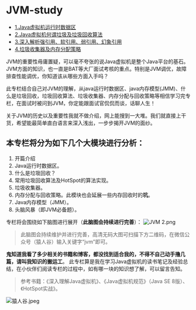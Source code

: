 # JVM-study
- [1.Java虚拟机运行时数据区](【JVM从小白学成大佬】1.Java虚拟机运行时数据区.md)
- [2.Java虚拟机何谓垃圾及垃圾回收算法](【JVM从小白学成大佬】2.Java虚拟机何谓垃圾及垃圾回收算法.md)
- [3.深入解析强引用、软引用、弱引用、幻象引用](【JVM从小白学成大佬】3.深入解析强引用、软引用、弱引用、幻象引用.md)
- [4.垃圾收集器及内存分配策略](【JVM从小白学成大佬】4.垃圾收集器及内存分配策略.md)


JVM的重要性毋庸置疑，可以毫不夸张的说Java虚拟机是整个Java平台的基石。 JVM方面的知识，也一直是BAT等大厂面试考核的重点。特别是JVM调优，故障排查性能调优，你知道该从哪些方面入手吗？ 

此专栏结合自己对JVM的理解，从java运行时数据区、java内存模型(JMM)、什么是垃圾回收，垃圾回收算法、垃圾收集器、内存分配与回收策略等相信学习完专栏，在面试时被问到JVM，你定能跟面试官侃侃而谈，话聊人生！

关于JVM的历史以及重要性我就不做介绍，网上能搜到一大堆。我们就直接上干货，希望能最简单直白语言来深入浅出，一步步揭开JVM的面纱。

## 本专栏将分为如下几个大模块进行分析：
1. 开篇介绍
2. Java运行时数据区。
3. 什么是垃圾回收？
4. 常用垃圾回收算法及HotSpot的算法实现。
5. 垃圾收集器。
6. 内存分配与回收策略。此模块也会延展一些内存回收时的**坑**。
7. Java内存模型（JMM）。
8. 头脑风暴（即JVM必备题）。

专栏将会围绕如下脑图进行展开（**此脑图会持续进行完善**）：
![JVM _2_.png](https://i.loli.net/2019/08/19/Vdh6brKZaNRDtkx.png)

>此脑图会持续维护并进行完善，高清无码大图可扫描下方二维码，在微信公众号（猿人谷）输入关键字“jvm”即可。

**鬼知道我看了多少相关的书籍和博客，都没找到适合我的，不得不自己动手撸几篇，请叫我知识的搬运工**。 此专栏算是我在学习Java虚拟机的读书笔记及经验总结，在小伙伴们阅读专栏的过程中，如有哪一块的知识想了解，可以留言告知。

>参考书籍：《深入理解Java虚拟机》、《Java虚拟机规范》（Java SE 8版）、《HotSpot实战》。

![猿人谷.jpeg](https://i.loli.net/2019/08/20/dBJZkfcAMsUnx1w.jpg)



